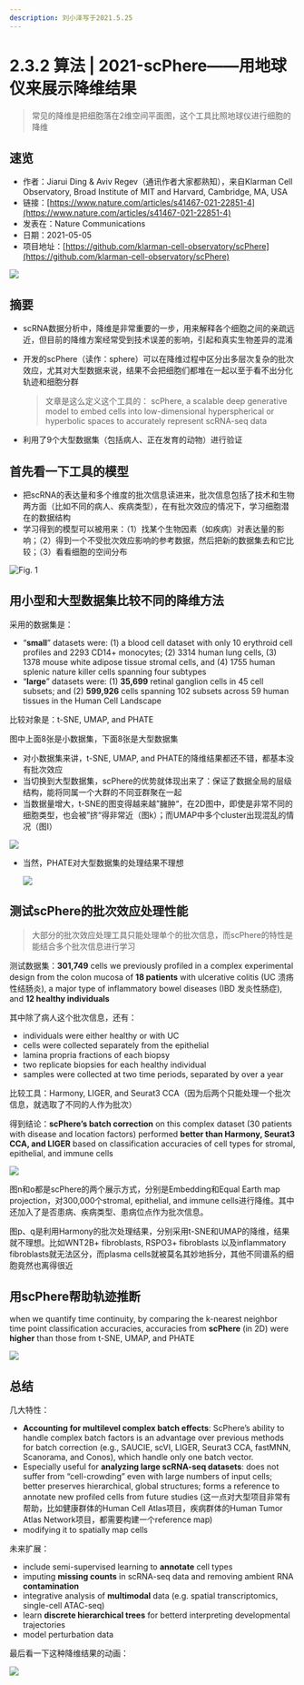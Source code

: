 ```yaml
---
description: 刘小泽写于2021.5.25
---
```


# 2.3.2 算法 | 2021-scPhere——用地球仪来展示降维结果

> 常见的降维是把细胞落在2维空间平面图，这个工具比照地球仪进行细胞的降维

## 速览

* 作者：Jiarui Ding & Aviv Regev（通讯作者大家都熟知），来自Klarman Cell Observatory, Broad Institute of MIT and Harvard, Cambridge, MA, USA
* 链接：[https://www.nature.com/articles/s41467-021-22851-4](https://www.nature.com/articles/s41467-021-22851-4)
* 发表在：Nature Communications 
* 日期：2021-05-05
* 项目地址：[https://github.com/klarman-cell-observatory/scPhere](https://github.com/klarman-cell-observatory/scPhere)

![](https://jieandze1314-1255603621.cos.ap-guangzhou.myqcloud.com/blog/2021-05-25-023115.png)

## 摘要

* scRNA数据分析中，降维是非常重要的一步，用来解释各个细胞之间的亲疏远近，但目前的降维方案经常受到技术误差的影响，引起和真实生物差异的混淆
*   开发的scPhere（读作：sphere）可以在降维过程中区分出多层次复杂的批次效应，尤其对大型数据来说，结果不会把细胞们都堆在一起以至于看不出分化轨迹和细胞分群

    > 文章是这么定义这个工具的： scPhere, a scalable deep generative model to embed cells into low-dimensional hyperspherical or hyperbolic spaces to accurately represent scRNA-seq data
* 利用了9个大型数据集（包括病人、正在发育的动物）进行验证

## 首先看一下工具的模型

* 把scRNA的表达量和多个维度的批次信息读进来，批次信息包括了技术和生物两方面（比如不同的病人、疾病类型），在有批次效应的情况下，学习细胞潜在的数据结构
* 学习得到的模型可以被用来：（1）找某个生物因素（如疾病）对表达量的影响；（2）得到一个不受批次效应影响的参考数据，然后把新的数据集去和它比较；（3）看看细胞的空间分布

![Fig. 1](https://jieandze1314-1255603621.cos.ap-guangzhou.myqcloud.com/blog/2021-05-25-023928.png)

## 用小型和大型数据集比较不同的降维方法

采用的数据集是：

* “**small**” datasets were: (1) a blood cell dataset with only 10 erythroid cell profiles and 2293 CD14+ monocytes; (2) 3314 human lung cells, (3) 1378 mouse white adipose tissue stromal cells, and (4) 1755 human splenic nature killer cells spanning four subtypes
* “**large**” datasets were: (1) **35,699** retinal ganglion cells in 45 cell subsets; and (2) **599,926** cells spanning 102 subsets across 59 human tissues in the Human Cell Landscape

比较对象是：t-SNE, UMAP, and PHATE

图中上面8张是小数据集，下面8张是大型数据集

* 对小数据集来讲，t-SNE, UMAP, and PHATE的降维结果都还不错，都基本没有批次效应
* 当切换到大型数据集，scPhere的优势就体现出来了：保证了数据全局的层级结构，能将同属一个大群的不同亚群聚在一起
* 当数据量增大，t-SNE的图变得越来越”臃肿“，在2D图中，即使是非常不同的细胞类型，也会被”挤“得非常近（图k）；而UMAP中多个cluster出现混乱的情况（图I）

![](https://jieandze1314-1255603621.cos.ap-guangzhou.myqcloud.com/blog/2021-05-25-030909.png)

*   当然，PHATE对大型数据集的处理结果不理想

    ![](https://jieandze1314-1255603621.cos.ap-guangzhou.myqcloud.com/blog/2021-05-25-032926.png)

## 测试scPhere的批次效应处理性能

> 大部分的批次效应处理工具只能处理单个的批次信息，而scPhere的特性是能结合多个批次信息进行学习

测试数据集：**301,749** cells we previously profiled in a complex experimental design from the colon mucosa of **18 patients** with ulcerative colitis (UC 溃疡性结肠炎), a major type of inflammatory bowel diseases (IBD 发炎性肠症), and **12 healthy individuals**

其中除了病人这个批次信息，还有：

* individuals were either healthy or with UC
* cells were collected separately from the epithelial 
* lamina propria fractions of each biopsy
* two replicate biopsies for each healthy individual 
* samples were collected at two time periods, separated by over a year

比较工具：Harmony, LIGER, and Seurat3 CCA（因为后两个只能处理一个批次信息，就选取了不同的人作为批次）

得到结论：**scPhere’s batch correction** on this complex dataset (30 patients with disease and location factors) performed **better than Harmony, Seurat3 CCA, and LIGER** based on classification accuracies of cell types for stromal, epithelial, and immune cells

![](https://jieandze1314-1255603621.cos.ap-guangzhou.myqcloud.com/blog/2021-05-25-043453.png)

图n和o都是scPhere的两个展示方式，分别是Embedding和Equal Earth map projection，对300,000个stromal, epithelial, and immune cells进行降维。其中还加入了是否患病、疾病类型、患病位点作为批次信息。

图p、q是利用Harmony的批次处理结果，分别采用t-SNE和UMAP的降维，结果就不理想。比如WNT2B+ fibroblasts, RSPO3+ fibroblasts 以及inflammatory fibroblasts就无法区分，而plasma cells就被莫名其妙地拆分，其他不同谱系的细胞竟然也离得很近

## 用scPhere帮助轨迹推断

when we quantify time continuity, by comparing the k-nearest neighbor time point classification accuracies, accuracies from **scPhere** (in 2D) were **higher** than those from t-SNE, UMAP, and PHATE

![](https://jieandze1314-1255603621.cos.ap-guangzhou.myqcloud.com/blog/2021-05-25-052222.png)

## 总结

几大特性：

* **Accounting for multilevel complex batch effects**: ScPhere’s ability to handle complex batch factors is an advantage over previous methods for batch correction (e.g., SAUCIE, scVI, LIGER, Seurat3 CCA, fastMNN, Scanorama, and Conos), which handle only one batch vector.
* Especially useful for **analyzing large scRNA-seq datasets**: does not suffer from “cell-crowding” even with large numbers of input cells; better preserves hierarchical, global structures;  forms a reference to annotate new profiled cells from future studies (这一点对大型项目非常有帮助，比如健康群体的Human Cell Atlas项目，疾病群体的Human Tumor Atlas Network项目，都需要构建一个reference map)
* modifying it to spatially map cells

未来扩展：

* include semi-supervised learning to **annotate** cell types
* imputing **missing counts** in scRNA-seq data and removing ambient RNA **contamination**
* integrative analysis of **multimodal** data (e.g. spatial transcriptomics, single-cell ATAC-seq)
* learn **discrete hierarchical trees** for betterd interpreting developmental trajectories
* model perturbation data

最后看一下这种降维结果的动画：

![](https://jieandze1314-1255603621.cos.ap-guangzhou.myqcloud.com/blog/2021-05-25-053726.gif)
